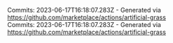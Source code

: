 Commits: 2023-06-17T16:18:07.283Z - Generated via https://github.com/marketplace/actions/artificial-grass
<br>
Commits: 2023-06-17T16:18:07.283Z - Generated via https://github.com/marketplace/actions/artificial-grass
<br>
